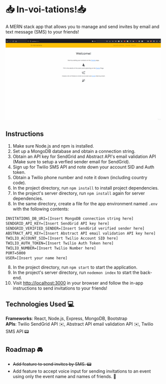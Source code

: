 # 📥 In-voi-tations!📥

A MERN stack app that allows you to manage and send invites by email and text message (SMS) to your friends!

![Invoitations Demo Gif](Invoitations.gif)

## Instructions
1. Make sure Node.js and npm is installed.
2. Set up a MongoDB database and obtain a connection string.
3. Obtain an API key for SendGrid and Abstract API's email validation API (Make sure to setup a verfied sender email for SendGrid).
4. Sign up for Twilio SMS API and note down your account SID and Auth token.
5. Obtain a Twilio phone number and note it down (including country code).
5. In the project directory, run `npm install` to install project dependencies.
6. In the project's server directory, run `npm install` again for server dependencies.
7. In the same directory, create a file for the app environment named `.env` with the following contents: 
````
INVITATIONS_DB_URI=[Insert MongoDB connection string here]
SENDGRID_API_KEY=[Insert SendGrid API key here]
SENDGRID_VERIFIED_SENDER=[Insert SendGrid verified sender here]
ABSTRACT_API_KEY=[Insert Abstract API email validation API key here]
TWILIO_ACCOUNT_SID=[Insert Twilio Account SID here]
TWILIO_AUTH_TOKEN=[Insert Twilio Auth Token here]
TWILIO_NUMBER=[Insert Twilio Number here]
PORT=5000
USER=[Insert your name here]
````
8. In the project directory, run `npm start` to start the application.
9. In the project's server directory, run `nodemon index` to start the back-end.
10. Visit [http://localhost:3000](http://localhost:3000) in your browser and follow the in-app instructions to send invitations to your friends!

## Technologies Used 💻

**Frameworks**: React, Node.js, Express, MongoDB, Bootstrap\
**APIs**: Twilio SendGrid API ✉️, Abstract API email validation API ✉️, Twilio SMS API 📟


## Roadmap 🚘

- ~~Add feature to send invites by SMS. 📟~~
- Add feature to accept voice input for sending invitations to an event using only the event name and names of friends. 🎤

